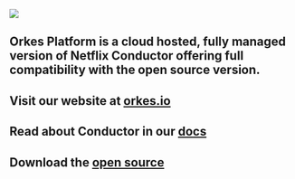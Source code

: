 ![](https://github.com/orkes-io/.github/profile/orkes.png)
## Orkes Platform is a cloud hosted, fully managed version of Netflix Conductor offering full compatibility with the open source version.

## Visit our website at [orkes.io](https://orkes.io)
## Read about Conductor in our [docs](https://orkes.io/content/)
## Download the [open source](https://github.com/Netflix/conductor)

<!--

**Here are some ideas to get you started:**

🙋‍♀️ A short introduction - what is your organization all about?
🌈 Contribution guidelines - how can the community get involved?
👩‍💻 Useful resources - where can the community find your docs? Is there anything else the community should know?
🍿 Fun facts - what does your team eat for breakfast?
🧙 Remember, you can do mighty things with the power of [Markdown](https://docs.github.com/github/writing-on-github/getting-started-with-writing-and-formatting-on-github/basic-writing-and-formatting-syntax)
-->
